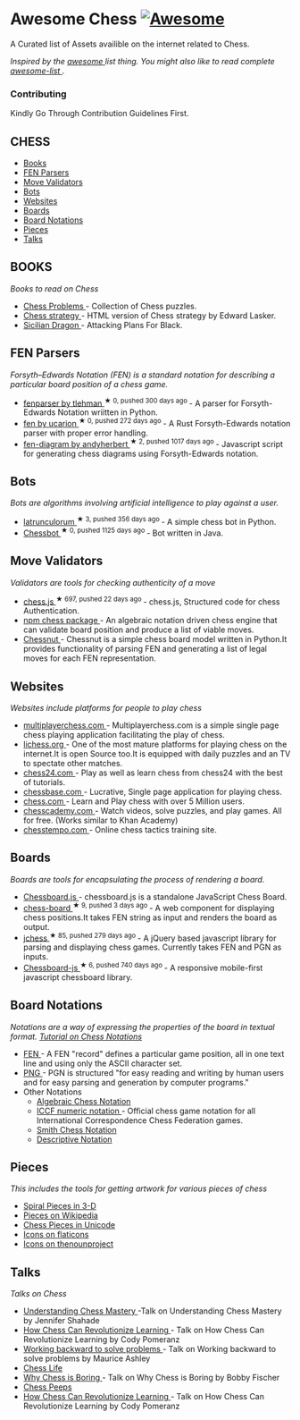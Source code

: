 <h1>
 Awesome Chess
 <a href="https://github.com/sindresorhus/awesome">
  <img alt="Awesome" src="https://cdn.rawgit.com/sindresorhus/awesome/d7305f38d29fed78fa85652e3a63e154dd8e8829/media/badge.svg"/>
 </a>
</h1>
<p>
 A Curated list of Assets availible on the internet related to Chess.
</p>
<p>
 <em>
  Inspired by the
  <a href="https://github.com/sindresorhus/awesome">
   awesome
  </a>
  list thing. You might also like to read complete
  <a href="https://github.com/sindresorhus/awesome">
   awesome-list
  </a>
  .
 </em>
</p>
<h3>
 Contributing
</h3>
<p>
 Kindly Go Through Contribution Guidelines First.
</p>
<h2>
 CHESS
</h2>
<ul>
 <li>
  <a href="#books">
   Books
  </a>
 </li>
 <li>
  <a href="#fen-parsers">
   FEN Parsers
  </a>
 </li>
 <li>
  <a href="#move-validators">
   Move Validators
  </a>
 </li>
 <li>
  <a href="#bots">
   Bots
  </a>
 </li>
 <li>
  <a href="#websites">
   Websites
  </a>
 </li>
 <li>
  <a href="#boards">
   Boards
  </a>
 </li>
 <li>
  <a href="#board-notations">
   Board Notations
  </a>
 </li>
 <li>
  <a href="#pieces">
   Pieces
  </a>
 </li>
 <li>
  <a href="#talks">
   Talks
  </a>
 </li>
</ul>
<h2>
 BOOKS
</h2>
<p>
 <em>
  Books to read on Chess
 </em>
</p>
<ul>
 <li>
  <a href="https://kairavacademydotcom.files.wordpress.com/2013/06/john-thursby-75-chess-problems.pdf">
   Chess Problems
  </a>
  - Collection of Chess puzzles.
 </li>
 <li>
  <a href="http://www.gutenberg.org/cache/epub/5614/pg5614-images.html">
   Chess strategy
  </a>
  - HTML version of Chess strategy by Edward Lasker.
 </li>
 <li>
  <a href="http://www.chesscity.com/PDF/Sicilian_Dragon_Black_Attacks_ssd.pdf">
   Sicilian Dragon
  </a>
  - Attacking Plans For Black.
 </li>
</ul>
<h2>
 FEN Parsers
</h2>
<p>
 <em>
  Forsyth–Edwards Notation (FEN) is a standard notation for describing a particular board position of a chess game.
 </em>
</p>
<ul>
 <li>
  <a href="https://github.com/tlehman/fenparser">
   fenparser by tlehman
  </a>
  <sup>
   &#9733 0, pushed 300 days ago
  </sup>
  - A parser for Forsyth-Edwards Notation wriitten in Python.
 </li>
 <li>
  <a href="https://github.com/ucarion/fen">
   fen by ucarion
  </a>
  <sup>
   &#9733 0, pushed 272 days ago
  </sup>
  - A Rust Forsyth-Edwards notation parser with proper error handling.
 </li>
 <li>
  <a href="https://github.com/andyherbert/fen-diagram">
   fen-diagram by andyherbert
  </a>
  <sup>
   &#9733 2, pushed 1017 days ago
  </sup>
  - Javascript script for generating chess diagrams using Forsyth-Edwards notation.
 </li>
</ul>
<h2>
 Bots
</h2>
<p>
 <em>
  Bots are algorithms involving artificial intelligence to play against a user.
 </em>
</p>
<ul>
 <li>
  <a href="https://github.com/benwr/latrunculorum">
   latrunculorum
  </a>
  <sup>
   &#9733 3, pushed 356 days ago
  </sup>
  - A simple chess bot in Python.
 </li>
 <li>
  <a href="https://github.com/jfabeel/Chessbot">
   Chessbot
  </a>
  <sup>
   &#9733 0, pushed 1125 days ago
  </sup>
  - Bot written in Java.
 </li>
</ul>
<h2>
 Move Validators
</h2>
<p>
 <em>
  Validators are tools for checking authenticity of a move
 </em>
</p>
<ul>
 <li>
  <a href="https://github.com/jhlywa/chess.js">
   chess.js
  </a>
  <sup>
   &#9733 697, pushed 22 days ago
  </sup>
  - chess.js, Structured code for chess Authentication.
 </li>
 <li>
  <a href="https://www.npmjs.com/package/chess">
   npm chess package
  </a>
  - An algebraic notation driven chess engine that can validate board position and produce a list of viable moves.
 </li>
 <li>
  <a href="https://github.com/cgearhart/Chessnut.git">
   Chessnut
  </a>
  - Chessnut is a simple chess board model written in Python.It provides functionality of parsing FEN and generating a list of legal moves for each FEN representation.
 </li>
</ul>
<h2>
 Websites
</h2>
<p>
 <em>
  Websites include platforms for people to play chess
 </em>
</p>
<ul>
 <li>
  <a href="multiplayerchess.com">
   multiplayerchess.com
  </a>
  - Multiplayerchess.com is a simple single page chess playing application facilitating the play of chess.
 </li>
 <li>
  <a href="http://en.lichess.org/">
   lichess.org
  </a>
  - One of the most mature platforms for playing chess on the internet.It is open Source too.It is equipped with daily puzzles and an TV to spectate other matches.
 </li>
 <li>
  <a href="https://chess24.com/en/play/chess">
   chess24.com
  </a>
  - Play as well as learn chess from chess24 with the best of tutorials.
 </li>
 <li>
  <a href="http://play.chessbase.com/js/apps/playchess/">
   chessbase.com
  </a>
  - Lucrative, Single page application for playing chess.
 </li>
 <li>
  <a href="http://www.chess.com/">
   chess.com
  </a>
  - Learn and Play chess with over 5 Million users.
 </li>
 <li>
  <a href="https://www.chesscademy.com/">
   chesscademy.com
  </a>
  - Watch videos, solve puzzles, and play games. All for free. (Works similar to Khan Academy)
 </li>
 <li>
  <a href="chesstempo.com">
   chesstempo.com
  </a>
  - Online chess tactics training site.
 </li>
</ul>
<h2>
 Boards
</h2>
<p>
 <em>
  Boards are tools for encapsulating the process of rendering a board.
 </em>
</p>
<ul>
 <li>
  <a href="https://github.com/oakmac/chessboardjs/">
   Chessboard.js
  </a>
  - chessboard.js is a standalone JavaScript Chess Board.
 </li>
 <li>
  <a href="https://github.com/laat/chess-board">
   chess-board
  </a>
  <sup>
   &#9733 9, pushed 3 days ago
  </sup>
  - A web component for displaying chess positions.It takes FEN string as input and renders the board as output.
 </li>
 <li>
  <a href="https://github.com/bmarini/jchess">
   jchess
  </a>
  <sup>
   &#9733 85, pushed 279 days ago
  </sup>
  - A jQuery based javascript library for parsing and displaying chess games. Currently takes FEN and PGN as inputs.
 </li>
 <li>
  <a href="https://github.com/caustique/chessboard-js">
   Chessboard-js
  </a>
  <sup>
   &#9733 6, pushed 740 days ago
  </sup>
  - A responsive mobile-first javascript chessboard library.
 </li>
</ul>
<h2>
 Board Notations
</h2>
<p>
 <em>
  Notations are a way of expressing the properties of the board in textual format.
  <a href="http://chess.eusa.ed.ac.uk/Chess/Rules/notation.html">
   Tutorial on Chess Notations
  </a>
 </em>
</p>
<ul>
 <li>
  <a href="https://en.wikipedia.org/wiki/Forsyth%E2%80%93Edwards_Notation">
   FEN
  </a>
  - A FEN "record" defines a particular game position, all in one text line and using only the ASCII character set.
 </li>
 <li>
  <a href="http://www6.chessclub.com/help/PGN-spec">
   PNG
  </a>
  - PGN is structured "for easy reading and writing by human users and for easy parsing and generation by computer programs."
 </li>
 <li>
  Other Notations
  <ul>
   <li>
    <a href="https://en.wikipedia.org/wiki/Algebraic_notation_(chess)">
     Algebraic Chess Notation
    </a>
   </li>
   <li>
    <a href="https://en.wikipedia.org/wiki/ICCF_numeric_notation">
     ICCF numeric notation
    </a>
    - Official chess game notation for all International Correspondence Chess Federation games.
   </li>
   <li>
    <a href="http://www6.chessclub.com/chessviewer/smith.html">
     Smith Chess Notation
    </a>
   </li>
   <li>
    <a href="https://en.wikipedia.org/wiki/Descriptive_notation">
     Descriptive Notation
    </a>
   </li>
  </ul>
 </li>
</ul>
<h2>
 Pieces
</h2>
<p>
 <em>
  This includes the tools for getting artwork for various pieces of chess
 </em>
</p>
<ul>
 <li>
  <a href="https://www.thingiverse.com/thing:470700">
   Spiral Pieces in 3-D
  </a>
 </li>
 <li>
  <a href="https://commons.wikimedia.org/wiki/Category:PNG_chess_pieces/Standard_transparent">
   Pieces on Wikipedia
  </a>
 </li>
 <li>
  <a href="https://en.wikipedia.org/wiki/Chess_symbols_in_Unicode">
   Chess Pieces in Unicode
  </a>
 </li>
 <li>
  <a href="http://www.flaticon.com/search/chess">
   Icons on flaticons
  </a>
 </li>
 <li>
  <a href="https://thenounproject.com/search/?q=chess">
   Icons on thenounproject
  </a>
 </li>
</ul>
<h2>
 Talks
</h2>
<p>
 <em>
  Talks on Chess
 </em>
</p>
<ul>
 <li>
  <a href="https://www.youtube.com/watch?v=fPopQaY7Og4">
   Understanding Chess Mastery
  </a>
  -Talk on Understanding Chess Mastery by Jennifer Shahade
 </li>
 <li>
  <a href="https://www.youtube.com/watch?v=A3yDvM8aplY">
   How Chess Can Revolutionize Learning
  </a>
  - Talk on How Chess Can Revolutionize Learning by Cody Pomeranz
 </li>
 <li>
  <a href="https://www.youtube.com/watch?v=v34NqCbAA1c">
   Working backward to solve problems
  </a>
  - Talk on Working backward to solve problems by Maurice Ashley
 </li>
 <li>
  <a href="https://www.youtube.com/watch?v=lgCSo1Txw3c">
   Chess Life
  </a>
 </li>
 <li>
  <a href="https://www.youtube.com/watch?v=7EuxVOgrEig">
   Why Chess is Boring
  </a>
  - Talk on Why Chess is Boring by Bobby Fischer
 </li>
 <li>
  <a href="https://www.youtube.com/watch?v=p027ysBt0_M">
   Chess Peeps
  </a>
 </li>
 <li>
  <a href="https://www.youtube.com/watch?v=A3yDvM8aplY">
   How Chess Can Revolutionize Learning
  </a>
  - Talk on How Chess Can Revolutionize Learning by Cody Pomeranz
 </li>
</ul>
